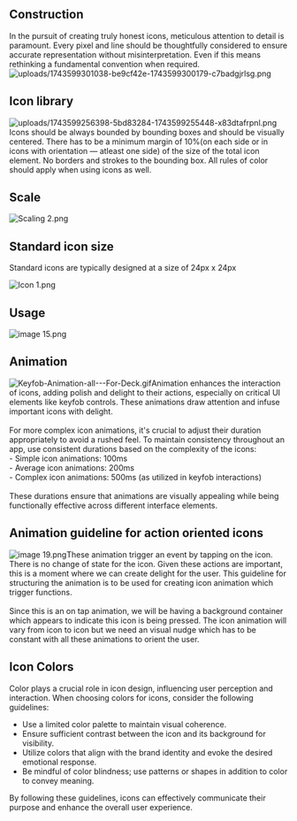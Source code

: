 <h2 style="text-align: left">Construction
</h2>
<p style="text-align: left">In the pursuit of creating truly honest icons, meticulous attention to detail is paramount. Every pixel and line should be thoughtfully considered to ensure accurate representation without misinterpretation. Even if this means rethinking a fundamental convention when required.<img src="https://bucket-production-5169.up.railway.app/uploads/uploads/1743599301038-be9cf42e-1743599300179-c7badgjrlsg.png?X-Amz-Algorithm=AWS4-HMAC-SHA256&amp;X-Amz-Credential=cipRRh8D5NgHPVuaj4zW8kzGQg6EUsES%2F20250402%2Fus-east-1%2Fs3%2Faws4_request&amp;X-Amz-Date=20250402T131010Z&amp;X-Amz-Expires=86400&amp;X-Amz-SignedHeaders=host&amp;X-Amz-Signature=f13e749251f4ad8b36352bab19faf3044e50815d9f0a17d2c06ab8f1ac660f94" alt="uploads/1743599301038-be9cf42e-1743599300179-c7badgjrlsg.png">
</p>
<h2 style="text-align: left">Icon library
</h2>
<p style="text-align: left">
<img src="https://bucket-production-5169.up.railway.app/uploads/uploads/1743599256398-5bd83284-1743599255448-x83dtafrpnl.png?X-Amz-Algorithm=AWS4-HMAC-SHA256&amp;X-Amz-Credential=cipRRh8D5NgHPVuaj4zW8kzGQg6EUsES%2F20250402%2Fus-east-1%2Fs3%2Faws4_request&amp;X-Amz-Date=20250402T131123Z&amp;X-Amz-Expires=86400&amp;X-Amz-SignedHeaders=host&amp;X-Amz-Signature=ffe8c0d207bf82c1d09bc4c8987e934404fdf7b45e909003f298b7284d8a8ba0" alt="uploads/1743599256398-5bd83284-1743599255448-x83dtafrpnl.png">Icons should be always bounded by bounding boxes and should be visually centered. There has to be a minimum margin of 10%(on each side or in icons with orientation — atleast one side) of the size of the total icon element. No borders and strokes to the bounding box. All rules of color should apply when using icons as well.
</p>
<h2 style="text-align: left">Scale
</h2>
<p style="text-align: left">
<img src="https://bucket-production-5169.up.railway.app/uploads/uploads/1743599623167-a2af4c9f-1743599622296-yw0sexsdrp.png" alt="Scaling 2.png">
</p>
<h2 style="text-align: left">Standard icon size
</h2>
<p style="text-align: left">Standard icons are typically designed at a size of 24px x 24px
</p>
<p style="text-align: left">
<img src="https://bucket-production-5169.up.railway.app/uploads/uploads/1743599748984-c803b517-1743599747962-m3caevwyjrq.png" alt="Icon 1.png">
</p>
<h2 style="text-align: left">Usage
</h2>
<p style="text-align: left">
<img src="https://bucket-production-5169.up.railway.app/uploads/uploads/1743599780594-3e7b7d6a-1743599779644-4d3qxsswaqa.png" alt="image 15.png">
</p>
<h2 style="text-align: left">Animation
</h2>
<p style="text-align: left">
<img src="https://bucket-production-5169.up.railway.app/uploads/uploads/1743599835629-fcbbe3a5-1743599834577-pk8zsrfrvs.gif" alt="Keyfob-Animation-all---For-Deck.gif">Animation enhances the interaction of icons, adding polish and delight to their actions, especially on critical UI elements like keyfob controls. These animations draw attention and infuse important icons with delight.<br>
<br>For more complex icon animations, it's crucial to adjust their duration appropriately to avoid a rushed feel. To maintain consistency throughout an app, use consistent durations based on the complexity of the icons:<br>- Simple icon animations: 100ms<br>- Average icon animations: 200ms<br>- Complex icon animations: 500ms (as utilized in keyfob interactions)<br>
<br>These durations ensure that animations are visually appealing while being functionally effective across different interface elements.
</p>
<p style="text-align: left">
</p>
<h2 style="text-align: left">Animation guideline for action oriented icons
</h2>
<p style="text-align: left">
<img src="https://bucket-production-5169.up.railway.app/uploads/uploads/1743600047913-7b7b2b34-1743600047278-fic5w3v1l.png" alt="image 19.png">These animation trigger an event by tapping on the icon. There is no change of state for the icon. Given these actions are important, this is a moment where we can create delight for the user. This guideline for structuring the animation is to be used for creating icon animation which trigger functions. <br>
<br>Since this is an on tap animation, we will be having a background container which appears to indicate this icon is being pressed. The icon animation will vary from icon to icon but we need an visual nudge which has to be constant with all these animations to orient the user.
</p>
<h2 style="text-align: left">Icon Colors
</h2>
<p style="text-align: left">Color plays a crucial role in icon design, influencing user perception and interaction. When choosing colors for icons, consider the following guidelines:
</p>
<ul style="text-align: left">
<li>
Use a limited color palette to maintain visual coherence.
</li>
<li>
Ensure sufficient contrast between the icon and its background for visibility.
</li>
<li>
Utilize colors that align with the brand identity and evoke the desired emotional response.
</li>
<li>
Be mindful of color blindness; use patterns or shapes in addition to color to convey meaning.
</li>
</ul>
<p style="text-align: left">By following these guidelines, icons can effectively communicate their purpose and enhance the overall user experience.
</p>